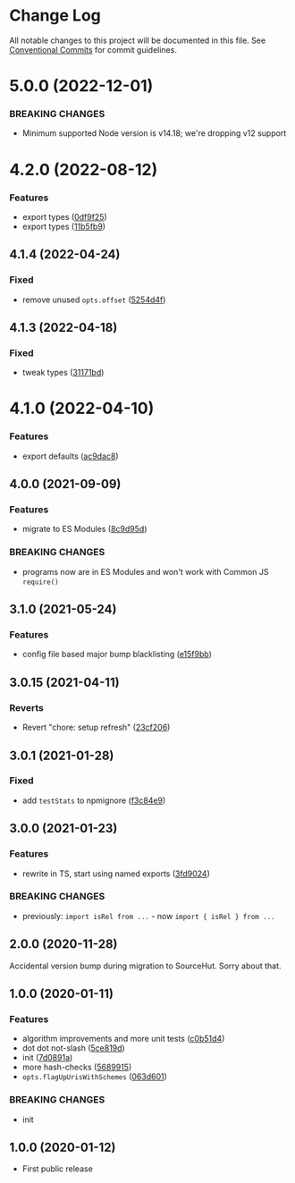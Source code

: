 # Change Log

All notable changes to this project will be documented in this file.
See [Conventional Commits](https://conventionalcommits.org) for commit guidelines.

# 5.0.0 (2022-12-01)

### BREAKING CHANGES

- Minimum supported Node version is v14.18; we're dropping v12 support

# 4.2.0 (2022-08-12)

### Features

- export types ([0df9f25](https://github.com/codsen/codsen/commit/0df9f258c1b9ea4fc5950a659fe5bf3088b3b0ce))
- export types ([11b5fb9](https://github.com/codsen/codsen/commit/11b5fb936ce20e0a77c3a09806773e1cd7695c50))

## 4.1.4 (2022-04-24)

### Fixed

- remove unused `opts.offset` ([5254d4f](https://github.com/codsen/codsen/commit/5254d4fac499ff76a2a79411fa5e8a3faabf9ee0))

## 4.1.3 (2022-04-18)

### Fixed

- tweak types ([31171bd](https://github.com/codsen/codsen/commit/31171bdefeb649413b2dd3700490b6d293a16c25))

# 4.1.0 (2022-04-10)

### Features

- export defaults ([ac9dac8](https://github.com/codsen/codsen/commit/ac9dac8f74e885ccad7d22fbd6837d1111855ba4))

## 4.0.0 (2021-09-09)

### Features

- migrate to ES Modules ([8c9d95d](https://github.com/codsen/codsen/commit/8c9d95d5dea0b769c2f070397141918a4893d575))

### BREAKING CHANGES

- programs now are in ES Modules and won't work with Common JS `require()`

## 3.1.0 (2021-05-24)

### Features

- config file based major bump blacklisting ([e15f9bb](https://github.com/codsen/codsen/commit/e15f9bba1c4fd5f847ac28b3f38fa6ee633f5dca))

## 3.0.15 (2021-04-11)

### Reverts

- Revert "chore: setup refresh" ([23cf206](https://github.com/codsen/codsen/commit/23cf206970a087ff0fa04e61f94d919f59ab3881))

## 3.0.1 (2021-01-28)

### Fixed

- add `testStats` to npmignore ([f3c84e9](https://github.com/codsen/codsen/commit/f3c84e95afc5514214312f913692d85b2e12eb29))

## 3.0.0 (2021-01-23)

### Features

- rewrite in TS, start using named exports ([3fd9024](https://github.com/codsen/codsen/commit/3fd9024adfb009998283f0c2fafcd17a930d0573))

### BREAKING CHANGES

- previously: `import isRel from ...` - now `import { isRel } from ...`

## 2.0.0 (2020-11-28)

Accidental version bump during migration to SourceHut. Sorry about that.

## 1.0.0 (2020-01-11)

### Features

- algorithm improvements and more unit tests ([c0b51d4](https://gitlab.com/codsen/codsen/commit/c0b51d489b02159377a73f76edbc8e68411b5195))
- dot dot not-slash ([5ce819d](https://gitlab.com/codsen/codsen/commit/5ce819d3053133f4b4728f0ccc8fde34650f5ff1))
- init ([7d0891a](https://gitlab.com/codsen/codsen/commit/7d0891a1679aa10d9c30757f6e82f84d53c151c1))
- more hash-checks ([5689915](https://gitlab.com/codsen/codsen/commit/5689915d279696cb9f9a2491f8fbf2fc60c25da8))
- `opts.flagUpUrisWithSchemes` ([063d601](https://gitlab.com/codsen/codsen/commit/063d601cd740f041daf934cedd1c944e4cd53e30))

### BREAKING CHANGES

- init

## 1.0.0 (2020-01-12)

- First public release

